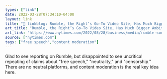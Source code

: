 ```yaml
---
types: ["link"]
date: 2022-03-28T07:34:10-04:00
layout: link
title: "🔗 linkblog: Rumble, the Right’s Go-To Video Site, Has Much Bigger Ambitions - The New York Times'"
art_title: "Rumble, the Right’s Go-To Video Site, Has Much Bigger Ambitions - The New York Times"
art_link: "https://www.nytimes.com/2022/03/28/business/media/rumble-social-media-conservatives-videos.html"
source: ["nytimes.com"]
tags: ["free speech","content moderation"]
---
```

Glad to see reporting on Rumble, but disappointed to see uncritical repeating of claims about "free speech," "neutrality," and "censorship." There are no neutral platforms, and content moderation is the real key idea here.
